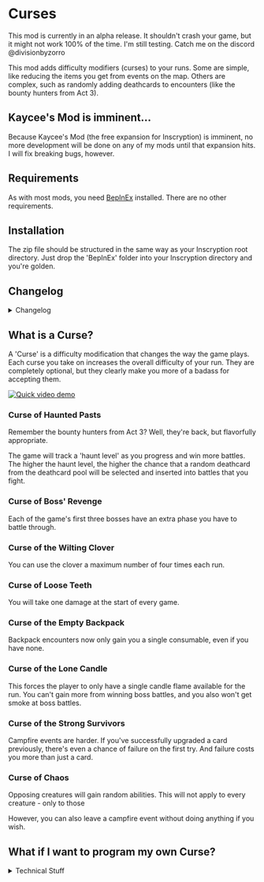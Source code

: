 # Curses

This mod is currently in an alpha release. It shouldn't crash your game, but it might not work 100% of the time. I'm still testing. Catch me on the discord @divisionbyzorro

This mod adds difficulty modifiers (curses) to your runs. Some are simple, like reducing the items you get from events on the map. Others are complex, such as randomly adding deathcards to encounters (like the bounty hunters from Act 3).

## Kaycee's Mod is imminent...

Because Kaycee's Mod (the free expansion for Inscryption) is imminent, no more development will be done on any of my mods until that expansion hits. I will fix breaking bugs, however.

## Requirements

As with most mods, you need [BepInEx](https://inscryption.thunderstore.io/package/BepInEx/BepInExPack_Inscryption/) installed. There are no other requirements.

## Installation

The zip file should be structured in the same way as your Inscryption root directory. Just drop the 'BepInEx' folder into your Inscryption directory and you're golden.

## Changelog

<details>
<summary>Changelog</summary>

0.4.2
- Fixed defect where deathcards were being selected using the wrong random seed.

0.4.1
- Fixed defect with multiple attacks and mega sharks

0.4.0
- Added the Curse of the Wilting Clover
- Added the Curse of Boss' Reveng

0.3.1
- Fixed defect where unpaused audio would sometimes come back too loud.

0.3.0
- Added 'Curse of Loose Teeth' and 'Curse of Chaos'
- Fixed defect where audio would sometimes not properly resume after deathcards appear in battle
- Improved how 'Curse of the Lone Candle' interacts with boss sequences.
- Curse selection now happens after drafting/starter deck selection and after side deck selection

0.2.1
- Fixed occasional crash when adding deathcards to battle plan
- Fixed random icons appearing on procedurally generated cards.

0.2.0
- Added the 'Curse of Haunted Pasts'
- Significantly improved the curse selection event
- Fixed a bug in the curse selection event where card backs were not displaying correctly.

0.1.1
- Updated asset loader to (hopefully) fix issues with Thunderstore mod manager.

0.1.0
- Initial version. Includes 'Curse of the Empty Backpack,' 'Curse of the Lone Candle', ' and 'Curse of the Empty Backpack'
</details>

## What is a Curse?

A 'Curse' is a difficulty modification that changes the way the game plays. Each curse you take on increases the overall difficulty of your run. They are completely optional, but they clearly make you more of a badass for accepting them.

[![Quick video demo](https://img.youtube.com/vi/R1tFfTIx7kQ/0.jpg)](https://www.youtube.com/watch?v=R1tFfTIx7kQ)

### Curse of Haunted Pasts
Remember the bounty hunters from Act 3? Well, they're back, but flavorfully appropriate.

The game will track a 'haunt level' as you progress and win more battles. The higher the haunt level, the higher the chance that a random deathcard from the deathcard pool will be selected and inserted into battles that you fight.

### Curse of Boss' Revenge
Each of the game's first three bosses have an extra phase you have to battle through.

### Curse of the Wilting Clover
You can use the clover a maximum number of four times each run.

### Curse of Loose Teeth
You will take one damage at the start of every game.

### Curse of the Empty Backpack
Backpack encounters now only gain you a single consumable, even if you have none.

### Curse of the Lone Candle
This forces the player to only have a single candle flame available for the run.
You can't gain more from winning boss battles, and you also won't get smoke at boss battles.

### Curse of the Strong Survivors
Campfire events are harder. If you've successfully upgraded a card previously, there's even a chance of failure on the first try. And failure costs you more than just a card.

### Curse of Chaos
Opposing creatures will gain random abilities. This will not apply to every creature - only to those 

However, you can also leave a campfire event without doing anything if you wish.

## What if I want to program my own Curse?

<details>
<summary>Technical Stuff</summary>
I'll do my best to summarize it here:

1. You need to create a new curse class that inherits from CurseBase.
2. There are a number of abstract fields you have to implement:
    1. Title: This will display in the rulebook, prefixed with 'Curse Of'. So if you title your curse 'Flatulence,' the rulebook will refer to it as 'Curse Of Flatulence.'
    2. Description: This describes what the curse does and will appear in the rulebook.
    3. IconTexture: This is the icon that will appear in the middle of the curse card. It should be a 56x56 PNG. You can use AssetHelper to load it if you want, but AssetHelper will assume the PNG is in the 'Infiniscryption/assets' folder.
    4. Reset: This is *incredibly* important. This logic will run at the beginning of every run and whenever you leave the Curse selection node. If you need to do something at the start of the run, do it here (look at OneCandleMax to see how this is used).
3. Do whatever patching you need to do to make your curse work.
    - There is an instance variable called 'Active' which will tell you if your curse is active. If you're in a static method (like a patch), you can get the value of this flag using CurseManager.IsActive\<T>, where T is the class name of the mod.
    - I can't stress this enough. The framework does not check whether or not your curse is activated by the player - you have to do that! So if your curse makes the Mycologists put three copies of a card named 'Wet Fart' into your deck, you better make sure it only happens when that active flag is set.
4. Register the curse using CurseManager.Register. This will also take care of any patches defined in your curse.

That *should* be enough. Once a curse is registered, the Curse node will automatically pick it up and display it as an option for the player. If they leave it turned up, the Active flag will be set to true.
</details>